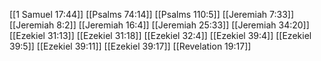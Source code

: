 [[1 Samuel 17:44]]
[[Psalms 74:14]]
[[Psalms 110:5]]
[[Jeremiah 7:33]]
[[Jeremiah 8:2]]
[[Jeremiah 16:4]]
[[Jeremiah 25:33]]
[[Jeremiah 34:20]]
[[Ezekiel 31:13]]
[[Ezekiel 31:18]]
[[Ezekiel 32:4]]
[[Ezekiel 39:4]]
[[Ezekiel 39:5]]
[[Ezekiel 39:11]]
[[Ezekiel 39:17]]
[[Revelation 19:17]]
